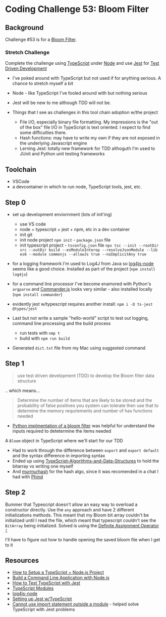 # Coding Challenge 53: Bloom Filter

## Background

Challenge #53 is for a [Bloom Filter](https://codingchallenges.fyi/challenges/challenge-bloom/). 

### Stretch Challenge

Complete the challenge using [TypeScript](https://www.typescriptlang.org/) under [Node](https://nodejs.org/en) and use [Jest](https://jestjs.io/) for [Test Driven Development](https://martinfowler.com/bliki/TestDrivenDevelopment.html)
- I've poked around with TypeScript but not used if for anything serious. A chance to stretch myself a bit
- Node - like TypeScript I've fooled around with but nothing serious
- Jest will be new to me although TDD will not be.

- Things that I see as challenges in this tool chain adoption w/the project
    - File I/O, especially binary file formatting. My impressions is the "out of the box" file I/O in TypeScript is text oriented. I expect to find some difficulties there.
    - Hash functions: may have to write my own if they are not exposed in the underlying Javascript engine
    - Lerning Jest: totally new framework for TDD althoguth I'm used to JUnit and Python unit testing frameworks

## Toolchain
- VSCode
- a devcontainer in which to run node, TypeScript tools, jest, etc.


## Step 0
- set up development enviornment (lots of init'ing)
    - use VS code
    - node + typescript + jest + npm, etc in a dev container
    - init git
    - init node project `npm init` - `package.json` file
    - init typescript project - `tsconfig.json` file
        `npx tsc --init --rootDir src --outDir build --esModuleInterop --resolveJsonModule --lib es6 --module commonjs --allowJs true --noImplicitAny true`
- for a logging framework I'm used to Log4J from Java so [log4js-node](https://github.com/log4js-node/log4js-node) seems like a good choice. Installed as part of the project (`npm install log4js`)
- for a command line processor I've become enamored with Python's `argparse` and [Commander.js](https://github.com/tj/commander.js) looks very similar - also installed locally (`npm install commander`)
- evidently jest w/typescript requires another install: `npm i -D ts-jest @types/jest`

- Last but not write a sample "hello-world" script to test out logging, command line processing and the build process
    - run tests with `nmp t`
    - build with `npm run build`

- Generated `dict.txt` file from my Mac using suggested command

## Step 1

> use test driven development (TDD) to develop the Bloom filter data structure

.. which means...

> Determine the number of items that are likely to be stored and the probability of false positives you system can tolerate then use that to determine the memory requirements and number of has functions needed

- [Python implmentation of a bloom filter](https://www.geeksforgeeks.org/bloom-filters-introduction-and-python-implementation/) was helpful for understand the inputs required to detetermine the items needed

A `Bloom` object in TypeScript where we'll start for our TDD

- Had to work through the difference between `export` and `export default` and the syntax difference in importing syntax
- Ended up using [TypeScript-Algorithms-and-Data-Structures](https://github.com/sularome/TypeScript-Algorithms-and-Data-Structures) to hold the bitarray vs writing one myself
- And [murmurhash](https://github.com/perezd/node-murmurhash) for the hash algo, since it was recomended in a chat I had with [Phind](https://www.phind.com)

## Step 2

Bummer that Typescript doesn't allow an easy way to overload a constructor directly. Use the `any` approach and have 2 different initializations methods. This meant that my Bloom bit array couldn't be initialized until I read the file, which meant that typescript couldn't see the `BitArray` being initialized. Solved is using the [Definite Assignment Operator `!`](https://blake-wood-bst.medium.com/typescript-definite-assignment-operator-2ae02506c783)

I'll have to figure out how to handle opening the saved bloom file when I get to it


## Resources
- [How to Setup a TypeScript + Node.js Project](https://khalilstemmler.com/blogs/typescript/node-starter-project/)
- [Build a Command Line Application with Node.js](https://developer.okta.com/blog/2019/06/18/command-line-app-with-nodejs)
- [How to Test TypeScript with Jest](https://medium.com/nerd-for-tech/testing-typescript-with-jest-290eaee9479d)
- [TypeScript Modules](https://www.typescriptlang.org/docs/handbook/2/modules.html)
- [log4js-node](https://www.npmjs.com/package/log4js)
- [Setting up Jest w/TypeScript](https://blog.logrocket.com/testing-typescript-apps-using-jest/)
- [Cannot use import statement outside a module](https://stackoverflow.com/questions/61781271/jest-wont-transform-the-module-syntaxerror-cannot-use-import-statement-outsi) - helped solve TypeScript with Jest problems


